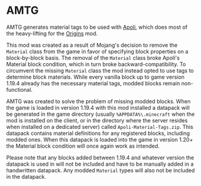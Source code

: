 # AMTG

AMTG generates material tags to be used with [Apoli](https://github.com/apace100/apoli), which does most of the heavy-lifting for the [Origins](https://github.com/apace100/origins-fabric) mod.

This mod was created as a result of Mojang's decision to remove the `Material` class from the game in favor of specifying block properties on a block-by-block basis. The removal of the `Material` class broke Apoli's Material block condition, which in turn broke backward-compatibility. To circumvent the missing `Material` class the mod instead opted to use tags to determine block materials. While every vanilla block up to game version 1.19.4 already has the necessary material tags, modded blocks remain non-functional.

AMTG was created to solve the problem of missing modded blocks. When the game is loaded in version 1.19.4 with this mod installed a datapack will be generated in the game directory (usually `%APPDATA%\.minecraft` when the mod is installed on the client, or in the directory where the server resides when installed on a dedicated server) called `Apoli-Material-Tags.zip`. This datapack contains material definitions for any registered blocks, including modded ones. When this datapack is loaded into the game in version 1.20+ the Material block condition will once again work as intended.

Please note that any blocks added between 1.19.4 and whatever version the datapack is used in will not be included and have to be manually added in a handwritten datapack. Any modded `Material` types will also not be included in the datapack.
